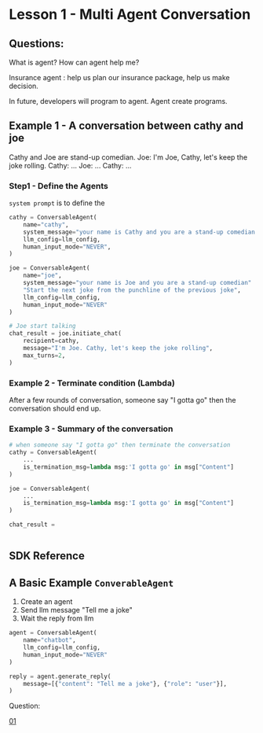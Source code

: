 # Lesson 1 - Multi Agent Conversation

## Questions:
What is agent? How can agent help me? 

Insurance agent : help us plan our insurance package, help us make decision. 

In future, developers will program to agent. 
Agent create programs. 


## Example 1 - A conversation between cathy and joe

Cathy and Joe are stand-up comedian.
Joe: I'm Joe, Cathy, let's keep the joke rolling. 
Cathy: ...
Joe: ...
Cathy: ...


### Step1 - Define the Agents  

`system prompt` is to define the 


```python
cathy = ConversableAgent(
    name="cathy",
    system_message="your name is Cathy and you are a stand-up comedian."
    llm_config=llm_config,
    human_input_mode="NEVER",
)

joe = ConversableAgent(
    name="joe",
    system_message="your name is Joe and you are a stand-up comedian"
    "Start the next joke from the punchline of the previous joke",
    llm_config=llm_config,
    human_input_mode="NEVER"
)

# Joe start talking
chat_result = joe.initiate_chat(
    recipient=cathy,
    message="I'm Joe. Cathy, let's keep the joke rolling",
    max_turns=2,
)
```

### Example 2  - Terminate condition (Lambda)

After a few rounds of conversation, someone say "I gotta go" then the conversation should end up.


### Example 3 - Summary of the conversation



```python
# when someone say "I gotta go" then terminate the conversation
cathy = ConversableAgent(
    ...
    is_termination_msg=lambda msg:'I gotta go' in msg["Content"]
)

joe = ConversableAgent(
    ...
    is_termination_msg=lambda msg:'I gotta go' in msg["Content"]
)

chat_result = 



```


## SDK Reference

## A Basic Example  `ConverableAgent`
1. Create an agent
2. Send llm message "Tell me a joke"
3. Wait the reply from llm

```python
agent = ConversableAgent(
    name="chatbot",
    llm_config=llm_config,
    human_input_mode="NEVER"
)

reply = agent.generate_reply(
    message=[{"content": "Tell me a joke"}, {"role": "user"}],
)
```




Question: 


[01](https://learn.deeplearning.ai/courses/ai-agentic-design-patterns-with-autogen/lesson/2/multi-agent-conversation-and-stand-up-comedy)